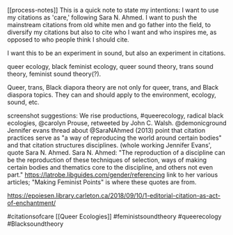 [[process-notes]]
This is a quick note to state my intentions: I want to use my citations as 'care,' following Sara N. Ahmed. I want to push the mainstream citations from old white men and go father into the field, to diversify my citations but also to cite who I want and who inspires me, as opposed to who people think I should cite.

I want this to be an experiment in sound, but also an experiment in citations.

queer ecology, black feminist ecology, queer sound theory, trans sound theory, feminist sound theory(?).

Queer, trans, Black diapora theory are not only for queer, trans, and Black diaspora topics. They can and should apply to the environment, ecology, sound, etc.


screenshot suggestions:
We rise productions, #queerecology, 
radical black ecologies, @carolyn Prouse, retweeted by John C. Walsh. @demonicground
Jennifer evans thread about @SaraNAhmed (2013) point that citation practices serve as "a way of reproducing the world around certain bodies" and that citation structures disciplines. (whole working Jennifer Evans', quote Sara N. Ahmed.
  Sara N. Ahmed: "The reproduction of a discipline can be the reproduction of these techniques of selection, ways of making certain bodies and thematics core to the discipline, and others not even part."
  https://latrobe.libguides.com/gender/referencing link to her various articles; "Making Feminist Points" is where these quotes are from.

https://epoiesen.library.carleton.ca/2018/09/10/1-editorial-citation-as-act-of-enchantment/

#citationsofcare [[Queer Ecologies]] #feministsoundtheory #queerecology #Blacksoundtheory 